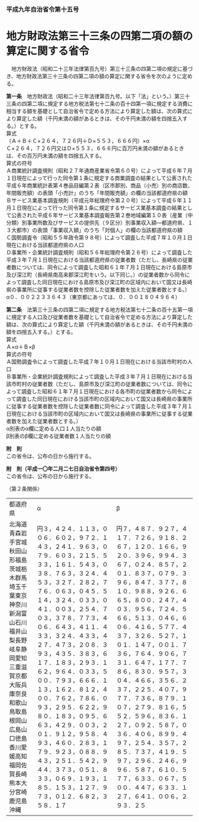 ### 平成九年自治省令第十五号  
# 地方財政法第三十三条の四第二項の額の算定に関する省令  
　地方財政法（昭和二十三年法律第百九号）第三十三条の四第二項の規定に基づき、地方財政法第三十三条の四第二項の額の算定に関する省令を次のように定める。  
  
**第一条**　地方財政法（昭和二十三年法律第百九号。以下「法」という。）第三十三条の四第二項に規定する地方税法第七十二条の百十四第一項に規定する消費に相当する額を基礎として自治省令で定める方法により算定した額は、次の算式により算定した額（千円未満の額があるときは、その千円未満の額を四捨五入する。）とする。  
算式  
（Ａ＋Ｂ＋Ｃ×２６４，７２６円＋Ｄ×５５３，６６６円）×α  
Ｃ×２６４，７２６円又はＤ×５５３，６６６円に百万円未満の額があるときは、その百万円未満の額を四捨五入する。  
算式の符号  
Ａ商業統計調査規則（昭和２７年通商産業省令第６０号）によって平成６年７月１日現在によって行った同令第１条に規定する商業調査の結果として公表された平成６年商業統計表第４巻品目編第２表（区市郡別、商品（小売）別の商店数、年間販売額）の表頭「小売計」のうち「年間販売額」の欄の当該都道府県の額  
Ｂサービス業基本調査規則（平成元年総理府令第２０号）によって平成６年１１月１日現在によって行った同令第１条に規定するサービス業基本調査の結果として公表された平成６年サービス業基本調査報告第２巻地域編第１０表（産業（中分類）別事業所数及びサービスの提供先（９区分）別事業収入額―都道府県、１３大都市）の表頭「事業収入額」のうち「対個人」の欄の当該都道府県の額  
Ｃ国勢調査令（昭和５５年政令第９８号）によって調査した平成７年１０月１日現在における当該都道府県の人口  
Ｄ事業所・企業統計調査規則（昭和５６年総理府令第２６号）によって調査した平成３年７月１日現在における当該都道府県の従業者数（ただし、長崎県の従業者数については、同令によって調査した昭和６１年７月１日現在における島原市及び深江町（長崎県南高来郡深江町をいう。以下同じ。）の従業者数から同令によって調査した同日現在における島原市及び深江町の区域内において国又は長崎県の事業所に従事する従業者数を控除した従業者数を加えた従業者数とする。）  
α０．００２２３３６４３（東京都にあっては、０．００１８０４９６４）  
  
**第二条**　法第三十三条の四第二項に規定する地方税法第七十二条の百十五第一項に規定する人口及び従業者数を基礎として自治省令で定める方法により算定した額は、次の算式により算定した額（千円未満の額があるときは、その千円未満の額を四捨五入する。）とする。  
算式  
Ａ×α＋Ｂ×β  
算式の符号  
Ａ国勢調査令によって調査した平成７年１０月１日現在における当該市町村の人口  
Ｂ事業所・企業統計調査規則によって調査した平成３年７月１日現在における当該市町村の従業者数（ただし、島原市及び深江町の従業者数については、同令によって調査した昭和６１年７月１日現在における各市町の従業者数から同令によって調査した同日現在における当該市町の区域内において国又は長崎県の事業所に従事する従業者数を控除した従業者数に同令によって調査した平成３年７月１日現在における当該市町の区域内において国又は長崎県の事業所に従事する従業者数を加えた従業者数とする。）  
α別表のα欄に定める人口１人当たりの額  
β別表のβ欄に定める従業者数１人当たりの額  
  
**附　則**  
この省令は、公布の日から施行する。  
  
**附　則（平成一〇年二月二七日自治省令第四号）**  
この省令は、公布の日から施行する。  
  
（第２条関係）  

||||  
| --- | --- | --- |  
|都道府県|α|β|  
|北海道青森岩手宮城秋田山形福島茨城栃木群馬埼玉千葉東京神奈川新潟富山石川福井山梨長野岐阜静岡愛知三重滋賀京都大阪兵庫奈良和歌山鳥取島根岡山広島山口徳島香川愛媛高知福岡佐賀長崎熊本大分宮崎鹿児島沖縄|円３，４２４．１１３，００６．６０２，９７２．１４３，２４１．９６３，０７９．６０３，２１５．５３３，１６１．５４３，０３８．７６３，３２４．４５３，３２７．２８２，７７６．０６３，０４５．５１４，３２４．０３３，０４１．００３，２５４．７０３，３７８．７７３，４０６．６４３，４１１．４３３，３２４．４３３，４２７．４７３，２０８．３９３，４３５．３８３，６１７．１８３，２９３．１６２，９６４．０３３，５００．７９３，６６６．１１３，１６２．８１２，４００．７６２，７８６．０９３，２９５．６２２，９８０．１８３，０９５．６６３，４２９．００３，２０１．９１２，９５８．４９３，４６０．２８３，１７９．９２３，０８８．９４３，２５１．５４２，９４４．３７３，０５１．８３３，０６９．１９３，１８５．１５３，１２７．９７３，０１２．６８２，３５８．１７|円７，４８７．９２７，４１７．７２６，９１８．２６７，１２０．１６６，９２０．３９６，９９４．３６７，０２４．８５７，２０１．８３７，０７９．３９６，８４７．３７７，８１０．９８８，９２６．６６５，８００．２４７，４０３．９５６，７２４．５６６，５１３．０４６，６０６．４１６，５７７．４３７，３２６．５２７，１０１．１４７，００１．７３６，７６４．９０６，７３１．６４７，１７７．７８６，８３０．９５７，３０４．４６６，３５６．２３７，２２５．４０７，９７７．７３６，８７９．１０７，２７９．８１６，５５２．５９６，８３６．１２７，０９２．５８７，０３６．４０６，８９９．４９７，２５４．３５７，２８５．７３７，４１９．５９７，２９６．２４６，９９６．５８７，６１０．５７７，６３３．０６７，５００．４４７，６３３．１２７，６４１．００６，２９３．２５|  
  
